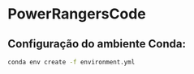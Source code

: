 # PowerRangersCode

## Configuração do ambiente Conda:

```sh
conda env create -f environment.yml
```

